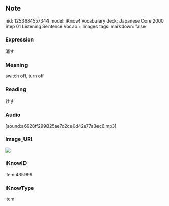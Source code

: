 ## Note
nid: 1253684557344
model: iKnow! Vocabulary
deck: Japanese Core 2000 Step 01 Listening Sentence Vocab + Images
tags: 
markdown: false

### Expression
消す

### Meaning
switch off, turn off

### Reading
けす

### Audio
[sound:a6928ff299825ae7d2ce0d42e77a3ec6.mp3]

### Image_URI
<!DOCTYPE html>
<title></title>
<img src="9489ca5f9c408d12ff0143d3d5da33c7.jpg">



### iKnowID
item:435999

### iKnowType
item
